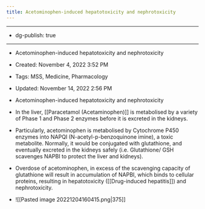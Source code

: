 ```yaml
---
title: Acetominophen-induced hepatotoxicity and nephrotoxicity
---
```


- --

- dg-publish: true

- --

- Acetominophen-induced hepatotoxicity and nephrotoxicity

- Created: November 4, 2022 3:52 PM

- Tags: MSS, Medicine, Pharmacology

- Updated: November 14, 2022 2:56 PM

- Acetominophen-induced hepatotoxicity and nephrotoxicity

- In the liver, [[Paracetamol (Acetaminophen)]]  is metabolised by a variety of Phase 1 and Phase 2 enzymes before it is excreted in the kidneys.

- Particularly, acetominophen is metabolised by Cytochrome P450 enzymes into NAPQI (N-acetyl-p-benzoquinone imine), a toxic metabolite. Normally, it would be conjugated with glutathione, and eventually excreted in the kidneys safely (i.e. Glutathione/ GSH scavenges NAPBI to protect the liver and kidneys).

- Overdose of acetominophen, in excess of the scavenging capacity of glutathione will result in accumulation of NAPBI, which binds to cellular proteins, resulting in hepatotoxicity ([[Drug-induced hepatitis]]) and nephrotoxicity.

- ![[Pasted image 20221204160415.png|375]]

